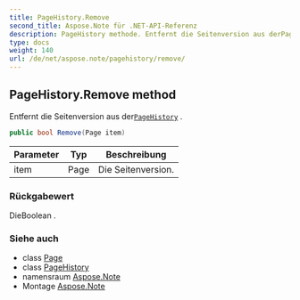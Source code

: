 ```yaml
---
title: PageHistory.Remove
second_title: Aspose.Note für .NET-API-Referenz
description: PageHistory methode. Entfernt die Seitenversion aus derPageHistory .
type: docs
weight: 140
url: /de/net/aspose.note/pagehistory/remove/
---
```

## PageHistory.Remove method

Entfernt die Seitenversion aus der[`PageHistory`](../) .

```csharp
public bool Remove(Page item)
```

| Parameter | Typ | Beschreibung |
| --- | --- | --- |
| item | Page | Die Seitenversion. |

### Rückgabewert

DieBoolean .

### Siehe auch

* class [Page](../../page/)
* class [PageHistory](../)
* namensraum [Aspose.Note](../../pagehistory/)
* Montage [Aspose.Note](../../../)


